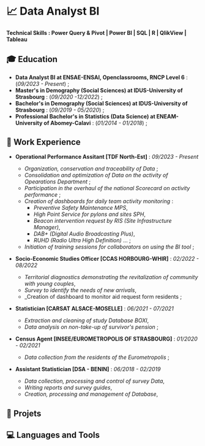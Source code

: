 # 📈 Data Analyst BI

#### Technical Skills : Power Query & Pivot | Power BI | SQL | R | QlikView | Tableau 

## 🎓 Education
- **Data Analyst BI at ENSAE-ENSAI, Openclassrooms, RNCP Level 6** : (_09/2023 - Present_) ;   
- **Master's in Demography (Social Sciences) at IDUS-University of Strasbourg** : (_09/2020 -12/2022_) ;    
- **Bachelor's in Demography (Social Sciences) at IDUS-University of Strasbourg** : (_09/2019 - 05/2020_) ;    
- **Professional Bachelor's in Statistics (Data Science) at ENEAM-University of Abomey-Calavi** : (_01/2014 - 01/2018_) ;    

## 💼 Work Experience
- **Operational Performance Assitant [TDF North-Est]** : _09/2023 - Present_
  -   _Organization, conservation and traceability of Data_ ;
  -   _Consolidation and optimization of Data on the activity of Opearations Department_ ;
  -   _Participation in the overhaul of the national Scorecard on activity performance_ ;
  -   _Creation of dashboards for daily team activity monitoring_ :
      -   _Preventive Safety Maintenance MPS_,  
      -   _High Point Service for pylons and sites SPH_,
      -   _Beacon intervention request by RIS (Site Infrastructure Manager)_,
      -   _DAB+ (Digital Audio Broadcasting Plus)_,
      -   _RUHD (Radio Ultra High Definition)_ ... ;  
  -   _Initiation of training sessions for collaborators on using the BI tool_ ; 
    
- **Socio-Economic Studies Officer [CCAS HORBOURG-WHIR]** : _02/2022 - 08/2022_
  -   _Territorial diagnostics demonstrating the revitalization of community with young couples_,
  -   _Survey to identify the needs of new arrivals_,
  -   _Creation of dashboard to monitor aid request form residents ;  
    
- **Statistician [CARSAT ALSACE-MOSELLE]** : _06/2021 - 07/2021_
  -   _Extraction and cleaning of study Database BOXI_,
  -   _Data analysis on non-take-up of survivor's pension_ ;  
    
- **Census Agent [INSEE/EUROMETROPOLIS OF STRASBOURG]** : _01/2020 - 02/2021_
  -   _Data collection from the residents of the Eurometropolis_ ;  
    
- **Assistant Statistician [DSA - BENIN]** : _06/2018 - 02/2019_
  -   _Data collection, processing and control of survey Data_,
  -   _Writing reports and survey guides_,
  -   _Creation, processing and management of Database_,
    

## 🚀 Projets 

## 💻 Languages and Tools



